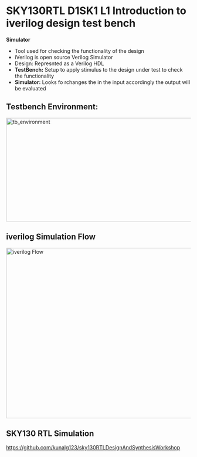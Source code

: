 # SKY130RTL D1SK1 L1 Introduction to iverilog design test bench

**Simulator**
+ Tool used for checking the functionality of the design
+ iVerilog is open source Verilog Simulator
+ Design: Represnted as a Verilog HDL
+ **TestBench:** Setup to apply stimulus to the design under test to check the functionality
+ **Simulator:** Looks fo rchanges the in the input accordingly the output will be evaluated

## Testbench Environment:
<img width="1017" height="282" alt="tb_environment" src="https://github.com/user-attachments/assets/c2e2a995-672b-4255-8954-872845ac880a" />

## iverilog Simulation Flow
<img width="1183" height="464" alt="iverilog Flow" src="https://github.com/user-attachments/assets/0a8abbec-b04b-470f-b02f-37f5f9092f80" />

## SKY130 RTL Simulation
https://github.com/kunalg123/sky130RTLDesignAndSynthesisWorkshop
